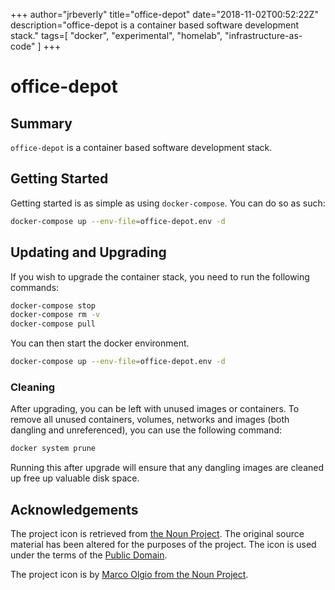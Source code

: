 +++
author="jrbeverly"
title="office-depot"
date="2018-11-02T00:52:22Z"
description="office-depot is a container based software development stack."
tags=[
  "docker",
  "experimental",
  "homelab",
  "infrastructure-as-code"
]
+++

# office-depot

## Summary

`office-depot` is a container based software development stack.

## Getting Started

Getting started is as simple as using `docker-compose`. You can do so as such:

```bash
docker-compose up --env-file=office-depot.env -d
```

## Updating and Upgrading

If you wish to upgrade the container stack, you need to run the following commands:

```bash
docker-compose stop
docker-compose rm -v
docker-compose pull
```

You can then start the docker environment.

```bash
docker-compose up --env-file=office-depot.env -d
```

### Cleaning

After upgrading, you can be left with unused images or containers. To remove all unused containers, volumes, networks and images (both dangling and unreferenced), you can use the following command:

```bash
docker system prune
```

Running this after upgrade will ensure that any dangling images are cleaned up free up valuable disk space.

## Acknowledgements

The project icon is retrieved from [the Noun Project](docs/icon/icon.json). The original source material has been altered for the purposes of the project. The icon is used under the terms of the [Public Domain](https://creativecommons.org/publicdomain/zero/1.0/).

The project icon is by [Marco Olgio from the Noun Project](https://thenounproject.com/term/post-it/7392/).